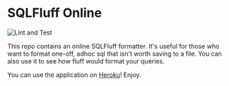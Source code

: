 # SQLFluff Online

![Lint and Test](https://github.com/nolanbconaway/sqlfluff-online/workflows/Lint%20and%20Test/badge.svg)

This repo contains an online SQLFluff formatter. It's useful for those who want to format one-off, adhoc sql that isn't worth saving to a file. You can also use it to see how fluff would format your queries.

You can use the application on [Heroku](https://sqlfluff-online.herokuapp.com/)! Enjoy.
